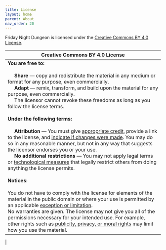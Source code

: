 ```yaml
---
title: License
layout: home
parent: About
nav_order: 20
---
```

Friday Night Dungeon is licensed under the [Creative Commons BY 4.0 License]. 



[Creative Commons BY 4.0 License]: https://creativecommons.org/licenses/by/4.0/


| Creative Commons BY 4.0 License |
|--------------------|
| **You are free to:**<br><br>&nbsp;&nbsp;&nbsp;&nbsp;  **Share** — copy and redistribute the material in any medium or format for any purpose, even commercially.<br>&nbsp;&nbsp;&nbsp;&nbsp;  **Adapt** — remix, transform, and build upon the material for any purpose, even commercially.<br>&nbsp;&nbsp;&nbsp;&nbsp;  The licensor cannot revoke these freedoms as long as you follow the license terms.<br><br>**Under the following terms:**<br><br>&nbsp;&nbsp;&nbsp;&nbsp;  **Attribution** — You must give [appropriate credit](https://creativecommons.org/licenses/by/4.0/#ref-appropriate-credit), provide a link to the license, and [indicate if changes were made](https://creativecommons.org/licenses/by/4.0/#ref-indicate-changes). You may do so in any reasonable manner, but not in any way that suggests the licensor endorses you or your use.<br>&nbsp;&nbsp;&nbsp;&nbsp;  **No additional restrictions** — You may not apply legal terms or [technological measures](https://creativecommons.org/licenses/by/4.0/#ref-technological-measures) that legally restrict others from doing anything the license permits.<br><br>**Notices:**<br><br>You do not have to comply with the license for elements of the material in the public domain or where your use is permitted by an applicable [exception or limitation](https://creativecommons.org/licenses/by/4.0/#ref-exception-or-limitation).<br>No warranties are given. The license may not give you all of the permissions necessary for your intended use. For example, other rights such as [publicity, privacy, or moral rights](https://creativecommons.org/licenses/by/4.0/#ref-publicity-privacy-or-moral-rights) may limit how you use the material.

 |